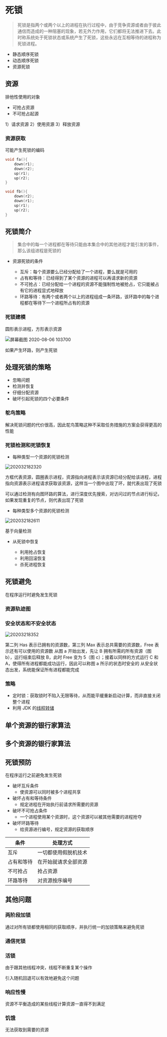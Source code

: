 # 死锁

>死锁是指两个或两个以上的进程在执行过程中，由于竞争资源或者由于彼此通信而造成的一种阻塞的现象，若无外力作用，它们都将无法推进下去。此时称系统处于死锁状态或系统产生了死锁，这些永远在互相等待的进程称为死锁进程。

- 静态顺序死锁
- 动态顺序死锁
- 资源死锁

## 资源

排他性使用的对象

- 可抢占资源
- 不可抢占起源

1）请求资源 2）使用资源 3）释放资源

### 资源获取

可能产生死锁的编码

```c
void fa(){
    down(r1);
    down(r2);
    up(r1);
    up(r2);
}

void fb(){
    down(r2);
    down(r1);
    up(r1);
    up(r2);
}
```

## 死锁简介

> 集合中的每一个进程都在等待只能由本集合中的其他进程才能引发的事件，那么该组进程是死锁的

- 资源死锁的条件

  - 互斥：每个资源要么已经分配给了一个进程，要么就是可用的
  - 占有和等待：已经得到了某个资源的进程可以再请求新的资源
  - 不可抢占：已经分配给一个进程的资源不能强制性地被抢占，它只能被占有它的进程显式地释放
  - 环路等待：有两个或者两个以上的进程组成一条环路，该环路中的每个进程都在等待下一个进程所占有的资源

### 死锁建模

圆形表示进程，方形表示资源

![屏幕截图 2020-08-06 103700](/assets/屏幕截图%202020-08-06%20103700.png)

如果产生环路，则产生死锁

## 处理死锁的策略

- 忽略问题
- 检测并恢复
- 仔细分配资源
- 破坏引起死锁的四个必要条件

### 鸵鸟策略

解决死锁问题的代价很高，因此鸵鸟策略这种不采取任务措施的方案会获得更高的性能

### 死锁检测和死锁恢复

- 每种类型一个资源的死锁检测

![202032182320](/assets/202032182320.png)

方框代表资源，圆圈表示进程，资源指向进程表示该资源已经分配给该进程，进程指向资源表示进程请求获取该资源，这样当一个图中出现了环，就代表出现了死锁

可以通过检测有向图环路的算法，进行深度优先搜索，对访问过的节点进行标记，如果发现重复的节点，则代表出现了死锁

- 每种类型多个资源的死锁检测

![202032182611](/assets/202032182611.png)

基于向量检测

- 从死锁中恢复

  - 利用抢占恢复
  - 利用回滚恢复
  - 杀死进程恢复

## 死锁避免

在程序运行时避免发生死锁

### 资源轨迹图

### 安全状态和不安全状态

![20203218352](/assets/20203218352.png)

第二列 Has 表示已拥有的资源数，第三列 Max 表示总共需要的资源数，Free 表示还有可以使用的资源数
从图 a 开始出发，先让 B 拥有所需的所有资源（图 b），运行结束后释放 B，此时 Free 变为 5（图 c）；接着以同样的方式运行 C 和 A，使得所有进程都能成功运行，因此可以称图 a 所示的状态时安全的
从安全状态出发，系统能保证所有进程都能完成

### 策略

- 定时锁：获取锁时不陷入无限等待，从而能平缓重新启动计算，而非直接关闭整个进程
- 利用 JDK 的[线程转储](/编程语言/JAVA/JVM/自动内存管理/内存结构.md#分析线程执行情况)

## 单个资源的银行家算法

## 多个资源的银行家算法

## 死锁预防

在程序运行之前避免发生死锁

- 破坏互斥条件
  - 使资源可以同时被多个进程共享
- 破坏占有和等待条件
  - 规定进程在开始执行前请求所需要的资源
- 破坏不可抢占条件
  - 一个进程使用某个资源时，这个资源可以被其他需要的进程抢夺
- 破坏环路等待
  - 给资源进行编号，规定资源的获取顺序

条件    | 处理方式
----- | ----------
互斥    | 一切都使用假脱机技术
占有和等待 | 在开始就请求全部资源
不可抢占  | 抢占资源
环路等待  | 对资源按序编号

## 其他问题

### 两阶段加锁

通过对所有锁都使用相同的获取顺序，并执行统一的加锁策略来避免死锁

### 通信死锁


### 活锁

由于跟其他线程冲突，线程不断重复某个操作

引入随机回退可以有效地避免这个问题

### 响应性慢

资源不平衡造成的某些线程计算资源一直得不到满足

### 饥饿

无法获取到需要的资源
